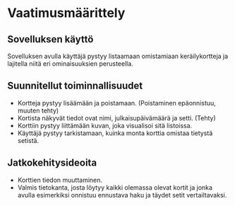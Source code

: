 # Vaatimusmäärittely

## Sovelluksen käyttö

Sovelluksen avulla käyttäjä pystyy listaamaan omistamiaan keräilykortteja ja lajitella niitä eri ominaisuuksien perusteella. 

## Suunnitellut toiminnallisuudet

- Kortteja pystyy lisäämään ja poistamaan. (Poistaminen epäonnistuu, muuten tehty)
- Kortista näkyvät tiedot ovat nimi, julkaisupäivämäärä ja setti. (Tehty)
- Korttiin pystyy liittämään kuvan, joka visualisoi sitä listoissa. 
- Käyttäjä pystyy tarkistamaan, kuinka monta korttia omistaa tietystä setistä.


## Jatkokehitysideoita

- Korttien tiedon muuttaminen.
- Valmis tietokanta, josta löytyy kaikki olemassa olevat kortit ja jonka avulla esimerkiksi onnistuu ennustava haku ja täydet setit vertailtavaksi.